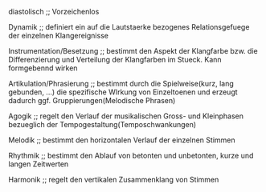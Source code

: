 diastolisch ;; Vorzeichenlos
<!--SR:!2024-10-05,52,290-->

Dynamik ;; definiert ein auf die Lautstaerke bezogenes Relationsgefuege der einzelnen Klangereignisse
<!--SR:!2024-10-21,27,274-->

Instrumentation/Besetzung ;; bestimmt den Aspekt der Klangfarbe bzw. die Differenzierung und Verteilung der Klangfarben im Stueck. Kann formgebennd wirken
<!--SR:!2024-09-29,9,253-->

Artikulation/Phrasierung ;; bestimmt durch die Spielweise(kurz, lang gebunden, ...) die spezifische WIrkung von Einzeltoenen und erzeugt dadurch ggf. Gruppierungen(Melodische Phrasen)
<!--SR:!2024-09-30,4,213-->

Agogik ;; regelt den Verlauf der musikalischen Gross- und Kleinphasen bezueglich der Tempogestaltung(Temposchwankungen)
<!--SR:!2024-09-28,9,273-->

Melodik ;; bestimmt den horizontalen Verlauf der einzelnen Stimmen
<!--SR:!2024-09-30,6,273-->

Rhythmik ;; bestimmt den Ablauf von betonten und unbetonten, kurze und langen Zeitwerten
<!--SR:!2024-09-29,10,273-->

Harmonik ;; regelt den vertikalen Zusammenklang von Stimmen
<!--SR:!2024-09-28,8,253-->